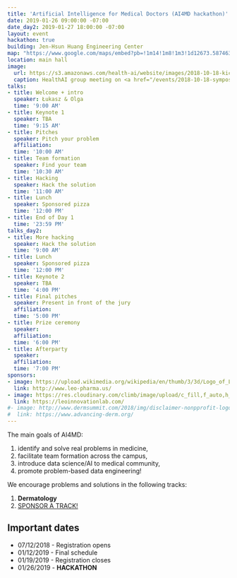 ```yaml
---
title: 'Artificial Intelligence for Medical Doctors (AI4MD hackathon)'
date: 2019-01-26 09:00:00 -07:00
date_day2: 2019-01-27 18:00:00 -07:00
layout: event
hackathon: true
building: Jen-Hsun Huang Engineering Center
map: "https://www.google.com/maps/embed?pb=!1m14!1m8!1m3!1d12673.5874637426!2d-122.1741965!3d37.4277284!3m2!1i1024!2i768!4f13.1!3m3!1m2!1s0x0%3A0xe4be58a43178043f!2sJen-Hsun+Huang+Engineering+Center!5e0!3m2!1sen!2sus!4v1542866389198"
location: main hall
image:
  url: https://s3.amazonaws.com/health-ai/website/images/2018-10-18-kickoff/IMG_5146.jpg
  caption: HealthAI group meeting on <a href="/events/2018-10-18-symposium.html">10/18/2018</a>
talks:
- title: Welcome + intro
  speaker: Łukasz & Olga
  time: '9:00 AM'
- title: Keynote 1
  speaker: TBA
  time: '9:15 AM'
- title: Pitches
  speaker: Pitch your problem
  affiliation: 
  time: '10:00 AM'
- title: Team formation
  speaker: Find your team
  time: '10:30 AM'
- title: Hacking
  speaker: Hack the solution
  time: '11:00 AM'
- title: Lunch
  speaker: Sponsored pizza
  time: '12:00 PM'
- title: End of Day 1
  time: '23:59 PM'
talks_day2:
- title: More hacking
  speaker: Hack the solution
  time: '9:00 AM'
- title: Lunch
  speaker: Sponsored pizza
  time: '12:00 PM'
- title: Keynote 2
  speaker: TBA
  time: '4:00 PM'
- title: Final pitches
  speaker: Present in front of the jury
  affiliation: 
  time: '5:00 PM'
- title: Prize ceremony
  speaker: 
  affiliation: 
  time: '6:00 PM'
- title: Afterparty
  speaker: 
  affiliation: 
  time: '7:00 PM'
sponsors:
- image: https://upload.wikimedia.org/wikipedia/en/thumb/3/3d/Logo_of_Leo_Pharma.png/220px-Logo_of_Leo_Pharma.png
  link: http://www.leo-pharma.us/
- image: https://res.cloudinary.com/climb/image/upload/c_fill,f_auto,h_250,w_250,q_80/v1482095592/luqx80jqvqudqyetm1tu
  link: https://leoinnovationlab.com/
#- image: http://www.dermsummit.com/2018/img/disclaimer-nonpprofit-logo.png
#  link: https://www.advancing-derm.org/
---
```


The main goals of AI4MD:

1. identify and solve real problems in medicine,
2. facilitate team formation across the campus,
3. introduce data science/AI to medical community,
4. promote problem-based data engineering!

We encourage problems and solutions in the following tracks:

1. **Dermatology**
2. <a href="mailto:lukasz.kidzinski@stanford.edu">SPONSOR A TRACK!</a>

## Important dates

* 07/12/2018 - Registration opens
* 01/12/2019 - Final schedule
* 01/19/2019 - Registration closes
* 01/26/2019 - **HACKATHON**	 

<!--a href="https://www.eventbrite.com/e/the-future-of-healthcare-healthai-stanford-sypmosium-tickets-50799093456?ref=ebtnebregn" target="_blank"><img src="https://www.eventbrite.com/custombutton?eid=50799093456" alt="Eventbrite - The future of healthcare - HealthAI @ Stanford sypmosium" /></a-->

